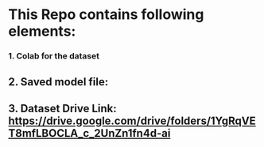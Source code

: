 # This Repo contains following elements:
### 1. Colab for the dataset
## 2. Saved model file: 
## 3. Dataset Drive Link: https://drive.google.com/drive/folders/1YgRqVET8mfLBOCLA_c_2UnZn1fn4d-ai
